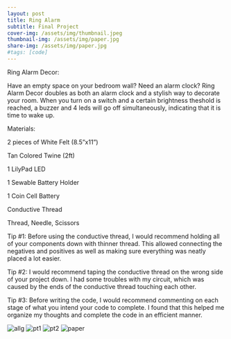 ```yaml
---
layout: post
title: Ring Alarm
subtitle: Final Project
cover-img: /assets/img/thumbnail.jpeg
thumbnail-img: /assets/img/paper.jpg
share-img: /assets/img/paper.jpg
#tags: [code]
---
```


Ring Alarm Decor:

Have an empty space on your bedroom wall? Need an alarm clock? Ring Alarm Decor doubles as both an alarm clock and a stylish way to decorate your room. When you turn on a switch and a certain brightness theshold is reached, a buzzer and 4 leds will go off simultaneously, indicating that it is time to wake up. 



Materials:

2  pieces of White Felt (8.5”x11”)

Tan Colored Twine (2ft)

1 LilyPad LED

1 Sewable Battery Holder

1 Coin Cell Battery

Conductive Thread

Thread, Needle, Scissors

Tip #1: Before using the conductive thread, I would recommend holding all of your components down with thinner thread. This allowed connecting the negatives and positives as well as making sure everything was neatly placed a lot easier.

Tip #2: I would recommend taping the conductive thread on the wrong side of your project down. I had some troubles with my circuit, which was caused by the ends of the conductive thread touching each other.

Tip #3: Before writing the code, I would recommend commenting on each stage of what you intend your code to complete. I found that this helped me organize my thoughts and complete the code in an efficient manner.

![allg](https://victoriakimm.github.io/assets/img/allg.png)
![pt1](https://victoriakimm.github.io/assets/img/pt1.png)
![pt2](https://victoriakimm.github.io/assets/img/pt2.png)
![paper](https://victoriakimm.github.io/assets/img/paper.jpg)

